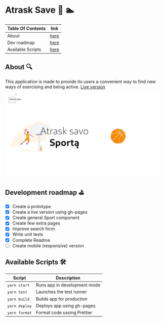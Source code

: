 # Atrask Save :runner: :swimmer:

| Table Of Contents | link       |
| ----------------- | ---------- |
| About             | [here](#1) |
| Dev roadmap       | [here](#2) |
| Available Scripts | [here](#3) |

## About 🔍 <a name='1'></a>

This application is made to provide its users a convenient way to find new ways of exercising and being active.
[Live version]("https://vadimasko.github.io/atraskSave/")

![](./example.gif)

## Development roadmap :golf: <a name='2'></a>

- [x] Create a prototype
- [x] Create a live version using gh-pages
- [x] Create general Sport component
- [x] Create few extra pages
- [x] Improve search form
- [x] Write unit tests
- [x] Complete Readme
- [ ] Create mobile (responsive) version

## Available Scripts 🛠️ <a name="3"></a>

| Script        | Description                  |
| ------------- | ---------------------------- |
| `yarn start`  | Runs app in development mode |
| `yarn test`   | Launches the test runner     |
| `yarn build`  | Builds app for production    |
| `yarn deploy` | Deploys app using gh-pages   |
| `yarn format` | Format code ussing Prettier  |
